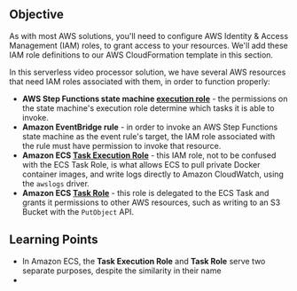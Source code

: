 ## Objective

As with most AWS solutions, you'll need to configure AWS Identity & Access Management (IAM) roles, to grant access to your resources.
We'll add these IAM role definitions to our AWS CloudFormation template in this section.

In this serverless video processor solution, we have several AWS resources that need IAM roles associated with them, in order to function properly:

* **AWS Step Functions state machine [execution role](https://docs.aws.amazon.com/step-functions/latest/dg/procedure-create-iam-role.html)** - the permissions on the state machine's execution role determine which tasks it is able to invoke.
* **Amazon EventBridge rule** - in order to invoke an AWS Step Functions state machine as the event rule's target, the IAM role associated with the rule must have permission to invoke that resource.
* **Amazon ECS [Task Execution Role](https://docs.aws.amazon.com/AmazonECS/latest/developerguide/task_execution_IAM_role.html)** - this IAM role, not to be confused with the ECS Task Role, is what allows ECS to pull private Docker container images, and write logs directly to Amazon CloudWatch, using the `awslogs` driver.
* **Amazon ECS [Task Role](https://docs.aws.amazon.com/AmazonECS/latest/developerguide/task-iam-roles.html)** - this role is delegated to the ECS Task and grants it permissions to other AWS resources, such as writing to an S3 Bucket with the `PutObject` API.

## Learning Points

* In Amazon ECS, the **Task Execution Role** and **Task Role** serve two separate purposes, despite the similarity in their name
* 